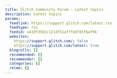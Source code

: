 ```yaml
---
title: Glitch Community Forum - Latest topics
description: Latest topics
params:
  feedlink: https://support.glitch.com/latest.rss
  feedtype: rss
  feedid: a419f3502c121df51afffe6f85fbaf9b
  websites:
    https://support.glitch.com/: false
    https://support.glitch.com/latest: true
  blogrolls: []
  recommended: []
  recommender: []
  categories: []
  relme: {}
---
```

